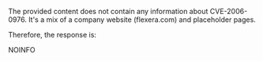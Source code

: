 The provided content does not contain any information about CVE-2006-0976. It's a mix of a company website (flexera.com) and placeholder pages.

Therefore, the response is:

NOINFO
